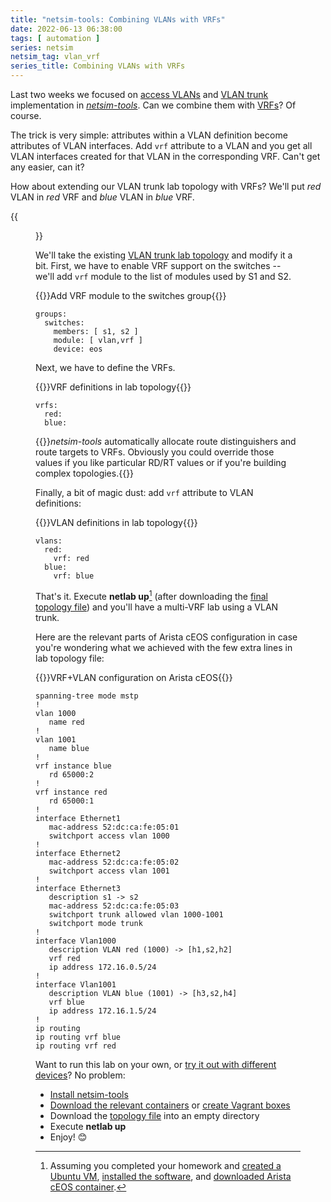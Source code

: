 ```yaml
---
title: "netsim-tools: Combining VLANs with VRFs"
date: 2022-06-13 06:38:00
tags: [ automation ]
series: netsim
netsim_tag: vlan_vrf
series_title: Combining VLANs with VRFs
---
```

Last two weeks we focused on [access VLANs](/2022/05/netsim-vlan-simple.html) and [VLAN trunk](/2022/06/netsim-vlan-trunk.html) implementation in *[netsim-tools](https://netsim-tools.readthedocs.io/en/latest/)*. Can we combine them with [VRFs](/2022/04/netsim-vrf-lite.html)? Of course.

The trick is very simple: attributes within a VLAN definition become attributes of VLAN interfaces. Add `vrf` attribute to a VLAN and you get all VLAN interfaces created for that VLAN in the corresponding VRF. Can't get any easier, can it?

How about extending our VLAN trunk lab topology with VRFs? We'll put *red* VLAN in *red* VRF and *blue* VLAN in *blue* VRF.
<!--more-->
{{<figure src="/2022/06/vlan-vrf.png" caption="Combining VLANs with VRFs">}}

We'll take the existing [VLAN trunk lab topology](https://github.com/ipspace/netsim-examples/blob/master/VLAN/vlan-trunk/topology.yml) and modify it a bit. First, we have to enable VRF support on the switches -- we'll add `vrf` module to the list of modules used by S1 and S2.

{{<cc>}}Add VRF module to the switches group{{</cc>}}
```
groups:
  switches:
    members: [ s1, s2 ]
    module: [ vlan,vrf ]
    device: eos
```

Next, we have to define the VRFs.

{{<cc>}}VRF definitions in lab topology{{</cc>}}
```
vrfs:
  red:
  blue:
```

{{<note info>}}*netsim-tools* automatically allocate route distinguishers and route targets to VRFs. Obviously you could override those values if you like particular RD/RT values or if you're building complex topologies.{{</note>}}

Finally, a bit of magic dust: add `vrf` attribute to VLAN definitions:

{{<cc>}}VLAN definitions in lab topology{{</cc>}}
```
vlans:
  red:
    vrf: red
  blue:
    vrf: blue
```

That's it. Execute **netlab up**[^HW] (after downloading the [final topology file](https://github.com/ipspace/netsim-examples/blob/master/VLAN/vlan-trunk-vrf/topology.yml)) and you'll have a multi-VRF lab using a VLAN trunk.

[^HW]: Assuming you completed your homework and [created a Ubuntu VM](https://netsim-tools.readthedocs.io/en/latest/install/ubuntu-vm.html), [installed the software](https://netsim-tools.readthedocs.io/en/latest/labs/clab.html), and [downloaded Arista cEOS container](https://netsim-tools.readthedocs.io/en/latest/labs/ceos.html).

Here are the relevant parts of Arista cEOS configuration in case you're wondering what we achieved with the few extra lines in lab topology file:

{{<cc>}}VRF+VLAN configuration on Arista cEOS{{</cc>}}
```
spanning-tree mode mstp
!
vlan 1000
   name red
!
vlan 1001
   name blue
!
vrf instance blue
   rd 65000:2
!
vrf instance red
   rd 65000:1
!
interface Ethernet1
   mac-address 52:dc:ca:fe:05:01
   switchport access vlan 1000
!
interface Ethernet2
   mac-address 52:dc:ca:fe:05:02
   switchport access vlan 1001
!
interface Ethernet3
   description s1 -> s2
   mac-address 52:dc:ca:fe:05:03
   switchport trunk allowed vlan 1000-1001
   switchport mode trunk
!
interface Vlan1000
   description VLAN red (1000) -> [h1,s2,h2]
   vrf red
   ip address 172.16.0.5/24
!
interface Vlan1001
   description VLAN blue (1001) -> [h3,s2,h4]
   vrf blue
   ip address 172.16.1.5/24
!
ip routing
ip routing vrf blue
ip routing vrf red
```

Want to run this lab on your own, or [try it out with different devices](https://github.com/ipspace/netsim-examples/tree/master/VLAN/vlan-trunk-vrf#changing-device-types)? No problem:

* [Install netsim-tools](https://netsim-tools.readthedocs.io/en/latest/install.html)
* [Download the relevant containers](https://netsim-tools.readthedocs.io/en/latest/labs/clab.html) or [create Vagrant boxes](https://netsim-tools.readthedocs.io/en/latest/labs/libvirt.html)
* Download the [topology file](https://github.com/ipspace/netsim-examples/blob/master/VLAN/vlan-trunk-vrf/topology.yml) into an empty directory
* Execute **netlab up**
* Enjoy! 😊